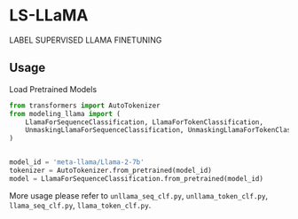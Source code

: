 # LS-LLaMA
LABEL SUPERVISED LLAMA FINETUNING


## Usage

Load Pretrained Models

```python
from transformers import AutoTokenizer
from modeling_llama import (
    LlamaForSequenceClassification, LlamaForTokenClassification,
    UnmaskingLlamaForSequenceClassification, UnmaskingLlamaForTokenClassification,
)


model_id = 'meta-llama/Llama-2-7b'
tokenizer = AutoTokenizer.from_pretrained(model_id)
model = LlamaForSequenceClassification.from_pretrained(model_id)
```

More usage please refer to `unllama_seq_clf.py`, `unllama_token_clf.py`, `llama_seq_clf.py`, `llama_token_clf.py`.
